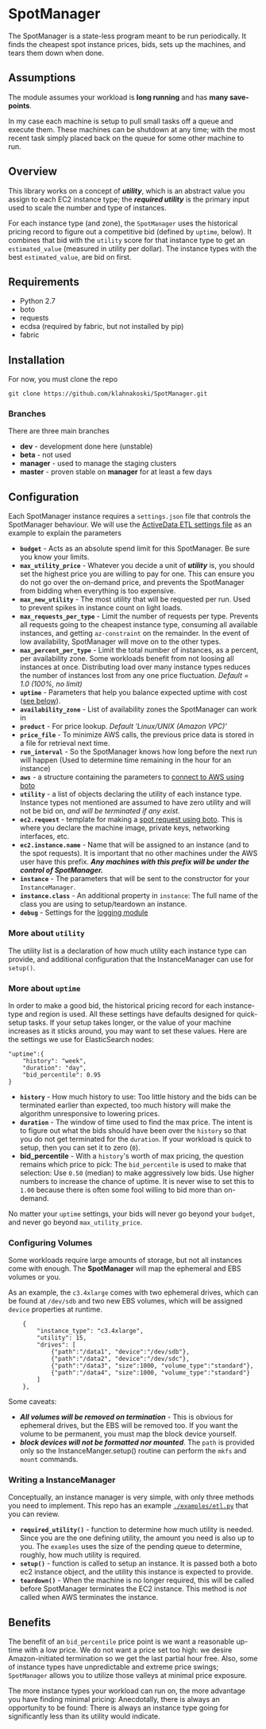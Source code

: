 
# SpotManager

The SpotManager is a state-less program meant to be run periodically.  It 
finds the cheapest spot instance prices, bids, sets up the machines, and 
tears them down when done.

## Assumptions

The module assumes your workload is **long running** and has 
**many save-points**.    

In my case each machine is setup to pull small tasks off a queue and 
execute them.  These machines can be shutdown at any time; with the most 
recent task simply placed back on the queue for some other machine to run.   

## Overview

This library works on a concept of ***utility***, which is an abstract value 
you assign to each EC2 instance type; the ***required utility*** is the 
primary input used to scale the number and type of instances. 

For each instance type (and zone), the `SpotManager` uses the historical 
pricing record to figure out a competitive bid (defined by `uptime`, below).
It combines that bid with the `utility` score for that instance type to get
an `estimated_value` (measured in utility per dollar). The instance types
with the best `estimated_value`, are bid on first.

## Requirements

* Python 2.7
* boto
* requests
* ecdsa (required by fabric, but not installed by pip)
* fabric

## Installation

For now, you must clone the repo

	git clone https://github.com/klahnakoski/SpotManager.git

### Branches

There are three main branches

* **dev** - development done here (unstable)
* **beta** - not used
* **manager** - used to manage the staging clusters
* **master** - proven stable on **manager** for at least a few days


## Configuration

Each SpotManager instance requires a `settings.json` file that controls the 
SpotManager behaviour.  We will use the [ActiveData ETL settings file](examples/config/etl_settings.json) 
as an example to explain the parameters

	
* **`budget`** - Acts as an absolute spend limit for this SpotManager. Be sure 
you know your limits.
* **`max_utility_price`** - Whatever you decide a unit of ***utility*** is, 
you should set the highest price you are willing to pay for one.  This can 
ensure you do not go over the on-demand price, and prevents the SpotManager 
from bidding when everything is too expensive.
* **`max_new_utility`** - The most utility that will be requested per run. 
Used to prevent spikes in instance count on light loads.
* **`max_requests_per_type`** - Limit the number of requests per type.
Prevents all requests going to the cheapest instance type, consuming all 
available instances, and getting `az-constraint` on the remainder.  In the 
event of low availability, SpotManager will move on to the other types.
* **`max_percent_per_type`** - Limit the total number of instances, as a 
percent, per availability zone.  Some workloads benefit from not loosing all 
instances at once.  Distributing load over many instance types reduces the 
number of instances lost from any one price fluctuation.  *Default = 1.0 
(100%, no limit)*
* **`uptime`** - Parameters that help you balance expected uptime with cost 
([see below](#more-about-uptime)).
* **`availability_zone`** - List of availability zones the SpotManager can work in 
* **`product`** - For price lookup.  *Default 'Linux/UNIX (Amazon VPC)'*
* **`price_file`** - To minimize AWS calls, the previous price data is stored 
in a file for retrieval next time.
* **`run_interval`** - So the SpotManager knows how long before the next run 
will happen (Used to determine time remaining in the hour for an instance) 
* **`aws`** - a structure containing the parameters to [connect to AWS using boto](http://boto.readthedocs.org/en/latest/ref/ec2.html#boto.ec2.connection.EC2Connection)
* **`utility`** - a list of objects declaring the utility of each instance 
type.  Instance types not mentioned are assumed to have zero utility and 
will not be bid on, **and will be terminated if any exist*.* 
* **`ec2.request`** - template for making a [spot request using boto](http://boto.readthedocs.org/en/latest/ref/ec2.html#boto.ec2.connection.EC2Connection.request_spot_instances). This is where you declare the machine image, private keys, networking interfaces, etc.
* **`ec2.instance.name`** - Name that will be assigned to an instance (and 
to the spot requests).  It is important that no other machines under the AWS 
user have this prefix.  ***Any machines with this prefix will be under the 
control of SpotManager.***    
* **`instance`** -  The parameters that will be sent to the constructor for
your `InstanceManager`. 
* **`instance.class`** - An additional property in `instance`: The full name 
of the class you are using to setup/teardown an instance.
* **`debug`** - Settings for the [logging module](https://github.com/klahnakoski/SpotManager/blob/master/pyLibrary/debugs/README.md#configuration)

### More about `utility`

The utility list is a declaration of how much utility each instance type can 
provide, and  additional configuration that the InstanceManager can use for 
`setup()`.

### More about `uptime`

In order to make a good bid, the historical pricing record for each instance-
type and region is used. All these settings have defaults designed for quick-
setup tasks.  If your setup takes longer, or the value of your machine 
increases as it sticks around, you may want to set these values. Here are the 
settings we use for ElasticSearch nodes:

	"uptime":{
		"history": "week",
		"duration": "day",
		"bid_percentile": 0.95
	}

* **`history`** - How much history to use: Too little history and the bids can 
be terminated earlier than expected, too much history will make the algorithm 
unresponsive to lowering prices.
* **`duration`** - The window of time used to find the max price. The intent 
is to figure out what the bids should have been over the `history` so that you 
do not get terminated for the `duration`.  If your workload is quick to setup, 
then you can set it to zero (`0`).
* **bid_percentile** - With a `history`'s worth of max pricing, the question 
remains which price to pick: The `bid_percentile` is used to make that 
selection: Use `0.50` (median) to make aggressively low bids.  Use higher 
numbers to increase the chance of uptime.  It is never wise to set this to 
`1.00` because there is often some fool willing to bid more than on-demand.  

No matter your `uptime` settings, your bids will never go beyond your 
`budget`, and never go beyond `max_utility_price`.


### Configuring Volumes

Some workloads require large amounts of storage, but not all instances come 
with enough.  The **SpotManager** will map the ephemeral and EBS volumes or 
you.

As an example, the `c3.4xlarge` comes with two ephemeral drives, which can 
be found at `/dev/sdb` and two new EBS volumes, which will be assigned 
`device` properties at runtime.

		{
			"instance_type": "c3.4xlarge",
			"utility": 15,
			"drives": [
				{"path":"/data1", "device":"/dev/sdb"},
				{"path":"/data2", "device":"/dev/sdc"},
				{"path":"/data3", "size":1000, "volume_type":"standard"},
				{"path":"/data4", "size":1000, "volume_type":"standard"}
			]
		},

Some caveats:

* ***All volumes will be removed on termination*** - This is obvious for 
ephemeral drives, but the EBS will be removed too.  If you want the volume 
to be permanent, you must map the block device yourself.
* ***block devices will not be formatted nor mounted***.  The `path` is 
provided only so the InstanceManger.setup() routine can perform the `mkfs` 
and `mount` commands.

### Writing a InstanceManager

Conceptually, an instance manager is very simple, with only three methods 
you need to implement.  This repo has an example [`./examples/etl.py`](https://github.com/klahnakoski/SpotManager/blob/master/examples/etl.py) 
that you can review. 

* **`required_utility()`** - function to determine how much utility is 
needed.  Since you are the one defining utility, the amount you need is 
also up to you.  The `examples` uses the size of the pending queue to 
determine, roughly, how much utility is required.
* **`setup()`** - function is called to setup an instance.  It is passed 
both a boto ec2 instance object, and the utility this instance is 
expected to provide. 
* **`teardown()`** - When the machine is no longer required, this will be 
called before SpotManager terminates the EC2 instance.  This method is 
*not* called when AWS terminates the instance.  


## Benefits

The benefit of an `bid_percentile` price point is we want a reasonable up-time with a low 
price. We do not want a price set too high: we desire Amazon-initiated 
termination so we get the last partial hour free.  Also, some of instance 
types have unpredictable and extreme price swings; `SpotManager` allows you 
to utilize those valleys at minimal price exposure.

The more instance types your workload can run on, the more advantage you have 
finding minimal pricing:  Anecdotally, there is always an opportunity to be 
found: There is always an instance type going for significantly less than 
its utility would indicate.

